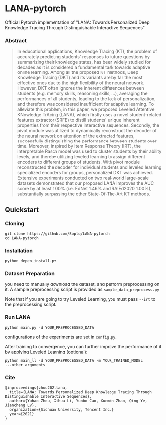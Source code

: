 # LANA-pytorch
Official Pytorch implementation of "LANA: Towards Personalized Deep Knowledge Tracing Through Distinguishable Interactive Sequences"

### Abstract

> In educational applications, Knowledge Tracing (KT), the problem of accurately predicting students' responses to future questions by summarizing their knowledge states, has been widely studied for decades as it is considered a fundamental task towards adaptive online learning. Among all the proposed KT methods, Deep Knowledge Tracing (DKT) and its variants are by far the most effective ones due to the high flexibility of the neural network. However, DKT often ignores the inherent differences between students (e.g. memory skills, reasoning skills, ...), averaging the performances of all students, leading to the lack of personalization, and therefore was considered insufficient for adaptive learning. To alleviate this problem, in this paper, we proposed Leveled Attentive KNowledge TrAcing (LANA), which firstly uses a novel student-related features extractor (SRFE) to distill students' unique inherent properties from their respective interactive sequences. Secondly, the pivot module was utilized to dynamically reconstruct the decoder of the neural network on attention of the extracted features, successfully distinguishing the performance between students over time. Moreover, inspired by Item Response Theory (IRT), the interpretable Rasch model was used to cluster students by their ability levels, and thereby utilizing leveled learning to assign different encoders to different groups of students. With pivot module reconstructed the decoder for individual students and leveled learning specialized encoders for groups, personalized DKT was achieved. Extensive experiments conducted on two real-world large-scale datasets demonstrated that our proposed LANA improves the AUC score by at least 1.00% (i.e. EdNet 1.46% and RAIEd2020 1.00%), substantially surpassing the other State-Of-The-Art KT methods.

## Quickstart
### Cloning
```
git clone https://github.com/Soptq/LANA-pytorch
cd LANA-pytorch
```

### Installation
```
python depen_install.py
```

### Dataset Preparation

you need to manually download the dataset, and perform preprocessing on it. A sample preprocessing script is provided as `sample_data_preprocess.py`

Note that if you are going to try Leveled Learning, you must pass `--irt` to the preprocessing script.

### Run LANA
```
python main.py -d YOUR_PREPROCESSED_DATA
```

configurations of the experiments are set in `config.py`.

After training to convergence, you can further improve the performance of it by applying Leveled Learning (optional):

```
python main_ll -d YOUR_PREPROCESSED_DATA -m YOUR_TRAINED_MODEL ...other arguments
```


### Cite

```
@inproceedings{zhou2021lana,
  title={LANA: Towards Personalized Deep Knowledge Tracing Through Distinguishable Interactive Sequences},
  author={Yuhao Zhou, Xihua Li, Yunbo Cao, Xuemin Zhao, Qing Ye, Jiancheng Lv},
  organization={Sichuan University, Tencent Inc.}
  year={2021}
}
```
